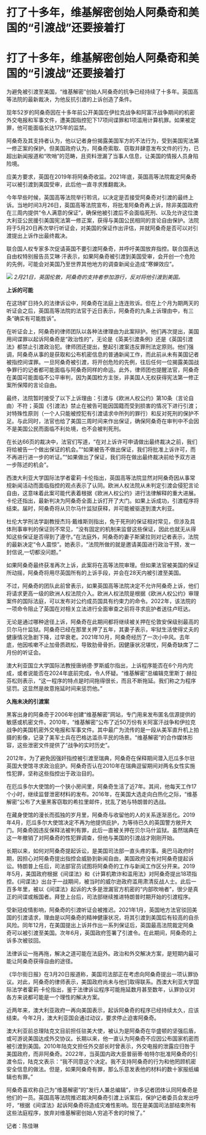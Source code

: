 # 打了十多年，维基解密创始人阿桑奇和美国的“引渡战”还要接着打

# 打了十多年，维基解密创始人阿桑奇和美国的“引渡战”还要接着打

为避免被引渡至美国，“维基解密”创始人阿桑奇的抗争已经持续了十多年。英国高等法院的最新裁决，为他反抗引渡的上诉创造了条件。

现年52岁的阿桑奇因在十多年前公开美国在伊拉克战争和阿富汗战争期间的机密外交电报和军事文件，遭美国指控犯下17项间谍罪和1项滥用计算机罪。如果被定罪，他可能面临长达175年的监禁。

阿桑奇及其支持者认为，他以记者身份揭露美国军方的不法行为，受到美国宪法第一修正案的保护。但美国政府认为，阿桑奇索取、窃取并肆意发布文件的行为，已超出新闻报道和“吹哨”的范畴，且资料泄漏了当事人信息，让美国的情报人员身陷险境。

应美方要求，英国在2019年将阿桑奇收监。2021年底，英国高等法院裁定阿桑奇可以被引渡到美国受审，此后他一直寻求推翻裁决。

今年早些时候，英国高等法院举行聆讯，以决定是否接受阿桑奇对引渡的最终上诉。当地时间3月26日，英国高等法院宣布，将批准阿桑奇再上诉，除非美国政府在三周内提供“令人满意的保证”，确保他被引渡后不会面临死刑、以及允许这位澳大利亚公民援引美国宪法第一修正案，获得与美国公民相同的言论自由保护。法院将于5月20日再次举行听证会，对美国的保证作出评估，并就阿桑奇是否可以对引渡提出上诉作出最终裁决。

联合国人权专家多次促请英国不要引渡阿桑奇，并呼吁美国放弃指控。联合国表达自由权特别报告员艾琳·汗表示，如果阿桑奇被引渡到美国受审，会开创一个危险的先例，可能会对美国乃至世界其他地方的调查新闻业造成“寒蝉效应”。

![](https://inews.gtimg.com/news_bt/O5H6vtvEP3wi5AFoKrZF4tVtcwcqhBNx28XxQf7VJE7vwAA/1000)
_2月21日，英国伦敦，阿桑奇的支持者参加游行，反对将他引渡到美国。_

**上诉的可能**

在这场旷日持久的法律诉讼中，阿桑奇在法庭上连连败诉。但在上个月为期两天的听证会之后，英国高等法院的法官于近日表示，阿桑奇的九条上诉理由中，有三条“确实有可能胜诉”。

在听证会上，阿桑奇的律师团队以各种法律理由为此案辩护。他们再次提出，美国用间谍罪以起诉阿桑奇是“政治性的”，无论是《英美引渡条例》还是《英国引渡法》都禁止引渡政治犯。律师团还提出，整起引渡案违反罪刑法定原则。他们强调，阿桑奇从事的是获取和公布机密信息的普通新闻工作，而此前从未有美国记者被指控间谍罪。一旦阿桑奇被引渡，将开创危险的先例，往后任何一位揭露美国战争罪行的记者都可能面临与阿桑奇同样的命运。此外，律师团也提醒法官，阿桑奇在美国可能面临不公平审判，因为美国检方主张，非美国人无权获得宪法第一修正案所保障的言论自由。

最终，法院暂时接受了以下上诉理由：引渡与《欧洲人权公约》第10条（言论自由）不符；英国《引渡法》禁止在被告可能因国籍而受到损害的情况下进行引渡；对特殊性原则（一个人只能被控犯有引渡请求中所列的罪行）和反对死刑的保护不足。与此同时，法官也给了美国三周时间来作出保证，确保阿桑奇在审判中不会因不是美国公民而面临不利处境，也不会被判死刑。

在长达66页的裁决中，法官们写道，“在对上诉许可申请做出最终裁决之前，我们将给被告一个做出保证的机会。”“如果被告不做出保证，我们将批准上诉许可，而不再进行进一步的听证。”“如果做出了保证，我们将在做出最终裁决前给予双方进一步陈述的机会”。

西澳大利亚大学国际法学者霍莉·卡伦指出，英国高等法院显然对阿桑奇因从事常规新闻活动而面临指控的观点表示了认同。欧洲人权法院从未判定引渡会侵犯言论自由，这意味着此案可能代表着根据《欧洲人权公约》进行法律解释的重大进展。卡伦还指出，最新判决为阿桑奇全面上诉打开了大门。如果上诉成功，引渡程序将结束。届时，阿桑奇将从贝尔马什监狱获释，并可能被驱逐到澳大利亚。

杜伦大学刑法学副教授杰玛·戴维斯则指出，免于死刑的保证相对常见，但涉及具体刑事审判的保证则不常见，“没有固定的机制来监督这些保证，因此也就无从得知这些保证是否得到了遵守。”在法庭外，阿桑奇的妻子斯黛拉则对记者表示，法院的最新决定“令人震惊”。她表示，“法院所做的就是邀请美国进行政治干预，发一封信说,一切都没问题。”

如果阿桑奇最终获准再次上诉，此案将在高等法院审理。但如果法官被美国的保证所动摇，阿桑奇将用尽英国所有的上诉手段，并会在28天内被引渡至美国。

不过，阿桑奇的团队此前曾表示，如果英国高等法院决定不允许阿桑奇上诉，他们将请求更高一级的欧洲人权法院介入。欧洲人权法院是根据《欧洲人权公约》审理案件的国际法庭，可以发布对公约成员国具有约束力的命令。2022年，该法院的一项命令阻止了英国在对相关立法进行全面审查之前将寻求庇护者送往卢旺达。

无论是通过哪种途径上诉，阿桑奇在此期间都将继续被关押在伦敦安保级别最高的贝尔马什监狱。阿桑奇已经在那里关押了五年，其妻子表示，牢狱生活使得丈夫的健康情况急剧下降，过早衰老。2021年10月，阿桑奇经历了一次小中风。去年底，他因咳嗽不止加骨质疏松，导致肋骨骨折。因健康状况堪忧，阿桑奇缺席了二月份的听证会。

澳大利亚国立大学国际法教授唐纳德·罗斯威尔指出，上诉程序能否在6个月内完成，或者说能否在2024年底前完成，令人怀疑。“维基解密”总编辑克里斯丁·赫拉芬松则表示，“这一程序的特点是时间拖得很长，而且不断拖延。我们称之为程序惩罚。这显然是故意拖延时间来惩罚他。”

**久拖未决的引渡案**

黑客出身的阿桑奇于2006年创建“维基解密”网站，专门用来发布匿名信源提供的敏感或机密文件。2010年，“维基解密”公布了近50万份有关阿富汗战争和伊拉克战争的美国机密外交电报和军事文件。其中最广为流传的是一段从美军直升机上拍摄的影像，记录了美军士兵在巴格达滥杀平民的场景。“维基解密”的合作媒体形容，这些泄密文件提供了“战争的实时历史”。

2012年，为了避免因强奸指控被引渡至瑞典，阿桑奇在保释期间潜入厄瓜多尔驻英国大使馆寻求政治庇护。阿桑奇否认在2010年在瑞典逗留期间对两名女性实施性犯罪，坚称这些指控出于政治目的。

在厄瓜多尔大使馆的一个狭小房间里，阿桑奇生活了近7年。其间，他每天工作17个小时，继续监督泄密材料的发布。2016年，在美国大选走向白热化之际，“维基解密”公布了大量黑客窃取的希拉里邮件，扰乱了她与特朗普的选战。

在藏身使馆的漫长而孤独的岁月里，阿桑奇与收留他的人的关系逐渐恶化。2019年4月，厄瓜多尔大使馆决定不再为他提供庇护，为等待已久的英国警方敞开大门。阿桑奇因违反保释法被判有罪，此后一直被关押在贝尔马什监狱。虽然瑞典在这一年撤销了对阿桑奇的性犯罪调查，但他与美国的引渡战才刚刚开始。

长期以来，如何对阿桑奇提起诉讼，是美国司法部一直头疼的事。奥巴马政府时期，因担心对阿桑奇提出指控会威胁到新闻自由，美国政府没有对阿桑奇提起诉讼。特朗普上任后，司法部官员试图将阿桑奇的工作与新闻工作区分开来。2019年5月，美国政府根据《间谍法》和《计算机欺诈和滥用法》对阿桑奇提出18项指控。《间谍法》出台于一战期间，被当时的威尔逊政府滥用肃清反战人士。此后一百多年里，被以《间谍法》起诉的大多是泄漏官方机密的“内部吹哨者”，很少是真正的间谍或叛国者。拜登上台后，司法部继续推进特朗普时期开始的引渡程序。

受新冠疫情影响，阿桑奇的引渡听证会被推迟。2021年1月，英国地方法官驳回美国的引渡请求，理由是以阿桑奇的精神健康状况，将其引渡到美国后有较高的自杀风险。同年12月，在美国提出上诉并作出一系列保证后，英国最高法院裁定阿桑奇可以被引渡至美国。次年6月，英国政府签署了引渡令。在此期间，阿桑奇的上诉多次被驳回。

法律诉讼一拖再拖，解决之道可能在法庭外。政治和外交解决方案，是短期内最可能让阿桑奇获得自由的途径。

《华尔街日报》在3月20日报道称，美国司法部正在考虑向阿桑奇提出一项认罪协议。对此，阿桑奇的律师表示，美国政府尚未与他们取得联系。西澳大利亚大学国际法学者霍莉·卡伦指出，鉴于法律诉讼程序可能拖延数月甚至数年，认罪协议对各方来说都可能是一个理性的解决方案。

近两年来，澳大利亚政府一再向美国表示，起诉阿桑奇的程序已经持续太久，应该结束。今年2月，澳大利亚国会通过动议，要求停止迫害阿桑奇。

澳大利亚前总理陆克文目前担任驻美大使，被认为是阿桑奇在华盛顿的坚强后盾，或可游说美国达成外交协议。长期以来，他一直认为阿桑奇不应因公布国家机密而被引渡到美国。2010年陆克文担任外交部长时曾表示，外交电报的泄露应归咎于美国政府，而非阿桑奇。2022年，当英国内政大臣普丽蒂·帕特尔批准阿桑奇的引渡令后，陆克文表示：“我不同意这个决定。我不支持阿桑奇的行为和他罔顾机密安全信息的做法。但是，如果阿桑奇有罪，那么乐意发表他的材料的数十家报纸编辑也有罪。”

阿桑奇喜欢称自己为“维基解密”的“发行人兼总编辑”，许多记者团体认同阿桑奇是他们的一员。英国高等法院推迟裁决阿桑奇引渡上诉案后，保护记者委员会发出呼吁，“根据《间谍法》起诉阿桑奇将造成灾难性影响。现在是美国司法部结束所有这些法庭程序，放弃对维基解密创始人穷追不舍的时候了。”

记者：陈佳琳

